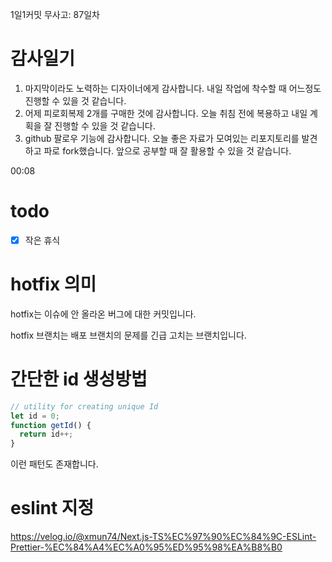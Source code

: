 1일1커밋 무사고: 87일차

# 감사일기

1. 마지막이라도 노력하는 디자이너에게 감사합니다. 내일 작업에 착수할 때 어느정도 진행할 수 있을 것 같습니다.
2. 어제 피로회복제 2개를 구매한 것에 감사합니다. 오늘 취침 전에 복용하고 내일 계획을 잘 진행할 수 있을 것 같습니다.
3. github 팔로우 기능에 감사합니다. 오늘 좋은 자료가 모여있는 리포지토리를 발견하고 파로 fork했습니다. 앞으로 공부할 때 잘 활용할 수 있을 것 같습니다.

00:08

# todo

- [x] 작은 휴식

# hotfix 의미

hotfix는 이슈에 안 올라온 버그에 대한 커밋입니다.

hotfix 브랜치는 배포 브랜치의 문제를 긴급 고치는 브랜치입니다.

# 간단한 id 생성방법

```js
// utility for creating unique Id
let id = 0;
function getId() {
  return id++;
}
```

이런 패턴도 존재합니다.

# eslint 지정

https://velog.io/@xmun74/Next.js-TS%EC%97%90%EC%84%9C-ESLint-Prettier-%EC%84%A4%EC%A0%95%ED%95%98%EA%B8%B0
